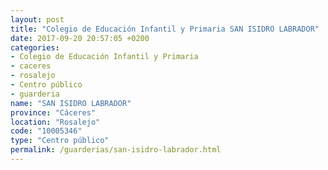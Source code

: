 ```yaml
---
layout: post
title: "Colegio de Educación Infantil y Primaria SAN ISIDRO LABRADOR"
date: 2017-09-20 20:57:05 +0200
categories:
- Colegio de Educación Infantil y Primaria
- caceres
- rosalejo
- Centro público
- guarderia
name: "SAN ISIDRO LABRADOR"
province: "Cáceres"
location: "Rosalejo"
code: "10005346"
type: "Centro público"
permalink: /guarderias/san-isidro-labrador.html
---
```


